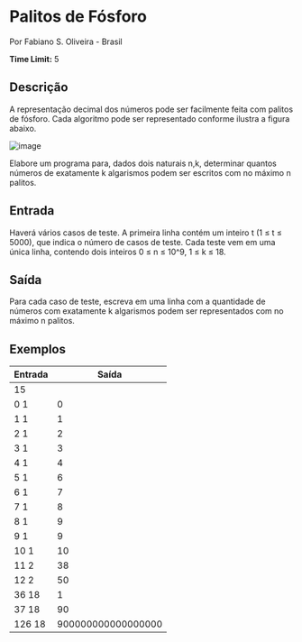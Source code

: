# Palitos de Fósforo

Por Fabiano S. Oliveira - Brasil

**Time Limit:** 5

## Descrição

A representação decimal dos números pode ser facilmente feita com palitos de fósforo. Cada algoritmo pode ser representado conforme ilustra a figura abaixo.

![image](https://github.com/user-attachments/assets/90b230c7-caca-4c9a-8207-c3ac38a2ae2e)

Elabore um programa para, dados dois naturais n,k, determinar quantos números de exatamente k algarismos podem ser escritos com no máximo n palitos.

## Entrada

Haverá vários casos de teste. A primeira linha contém um inteiro t (1 ≤ t ≤ 5000), que indica o número de casos de teste. Cada teste vem em uma única linha, contendo dois inteiros 0 ≤ n ≤ 10^9, 1 ≤ k ≤ 18.

## Saída

Para cada caso de teste, escreva em uma linha com a quantidade de números com exatamente k algarismos podem ser representados com no máximo n palitos.

## Exemplos

| Entrada | Saída                     |
|---------|---------------------------|
| 15      |                           |
| 0 1     | 0                         |
| 1 1     | 1                         |
| 2 1     | 2                         |
| 3 1     | 3                         |
| 4 1     | 4                         |
| 5 1     | 6                         |
| 6 1     | 7                         |
| 7 1     | 8                         |
| 8 1     | 9                         |
| 9 1     | 9                         |
| 10 1    | 10                        |
| 11 2    | 38                        |
| 12 2    | 50                        |
| 36 18   | 1                         |
| 37 18   | 90                        |
| 126 18  | 900000000000000000        |
